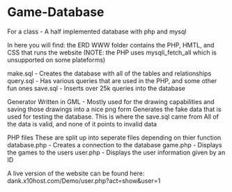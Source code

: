 # Game-Database
For a class - A half implemented database with php and mysql

In here you will find:
  the ERD
  WWW folder
     contains the PHP, HMTL, and CSS that runs the website (NOTE: the PHP uses mysqli_fetch_all which is unsupported on some plateforms)
  
  make.sql  - Creates the database with all of the tables and relationships
  query.sql - Has various queries that are used in the PHP, and some other fun ones
  save.sql  - Inserts over 25k queries into the database
  
  Generator
    Written in GML  - Mostly used for the drawing capabilities and saving those drawings into a nice png form
    Generates the fake data that is used for testing the database. This is where the save.sql came from
    All of the data is valid, and none of it points to invalid data
  
  
  PHP files
    These are split up into seperate files depending on thier function
    database.php  - Creates a connection to the database
    game.php      - Displays the games to the users
    user.php      - Displays the user information given by an ID


A live version of the website can be found here:
dank.x10host.com/Demo/user.php?act=show&user=1
